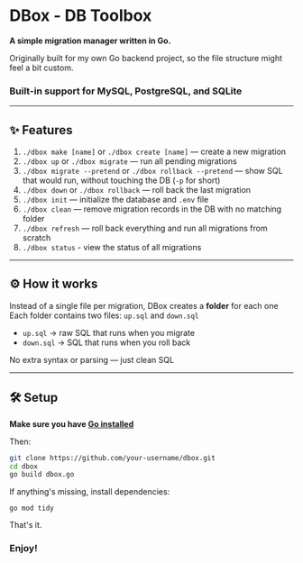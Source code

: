 # DBox - DB Toolbox

**A simple migration manager written in Go.**

Originally built for my own Go backend project, so the file structure might feel a bit custom.

### Built-in support for MySQL, PostgreSQL, and SQLite
---

## ✨ Features

1. `./dbox make [name]` or `./dbox create [name]` — create a new migration
2. `./dbox up` or `./dbox migrate` — run all pending migrations
3. `./dbox migrate --pretend` or `./dbox rollback --pretend` — show SQL that would run, without touching the DB (`-p` for short)
4. `./dbox down` or `./dbox rollback` — roll back the last migration
5. `./dbox init` — initialize the database and `.env` file
6. `./dbox clean` — remove migration records in the DB with no matching folder
7. `./dbox refresh` — roll back everything and run all migrations from scratch
8. `./dbox status` - view the status of all migrations

---

## ⚙️ How it works

Instead of a single file per migration, DBox creates a **folder** for each one  
Each folder contains two files: `up.sql` and `down.sql`

- `up.sql` → raw SQL that runs when you migrate
- `down.sql` → SQL that runs when you roll back

No extra syntax or parsing — just clean SQL

---

## 🛠️ Setup

**Make sure you have [Go installed](https://go.dev/doc/install)**

Then:

```bash
git clone https://github.com/your-username/dbox.git
cd dbox
go build dbox.go
```
If anything's missing, install dependencies:
```
go mod tidy
```
That's it.

### Enjoy!
